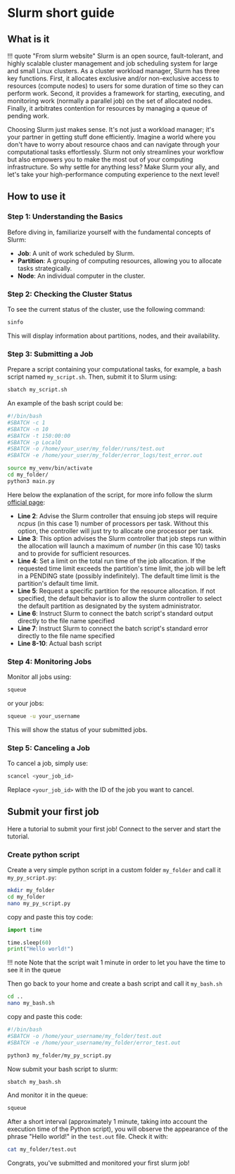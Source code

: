 # Slurm short guide
## What is it
!!! quote "From slurm website"
    Slurm is an open source, fault-tolerant, and highly scalable cluster management and job scheduling system for large and small Linux clusters. As a cluster workload manager, Slurm has three key functions. First, it allocates exclusive and/or non-exclusive access to resources (compute nodes) to users for some duration of time so they can perform work. Second, it provides a framework for starting, executing, and monitoring work (normally a parallel job) on the set of allocated nodes. Finally, it arbitrates contention for resources by managing a queue of pending work.

Choosing Slurm just makes sense. It's not just a workload manager; it's your partner in getting stuff done efficiently. Imagine a world where you don't have to worry about resource chaos and can navigate through your computational tasks effortlessly. Slurm not only streamlines your workflow but also empowers you to make the most out of your computing infrastructure. So why settle for anything less? Make Slurm your ally, and let's take your high-performance computing experience to the next level!

## How to use it
### Step 1: Understanding the Basics
Before diving in, familiarize yourself with the fundamental concepts of Slurm:

- **Job**: A unit of work scheduled by Slurm.
- **Partition**: A grouping of computing resources, allowing you to allocate tasks strategically.
- **Node**: An individual computer in the cluster.

### Step 2: Checking the Cluster Status

To see the current status of the cluster, use the following command:

```bash
sinfo
```

This will display information about partitions, nodes, and their availability.

### Step 3: Submitting a Job
Prepare a script containing your computational tasks, for example, a bash script named `my_script.sh`. Then, submit it to Slurm using:

```bash
sbatch my_script.sh
```

An example of the bash script could be:

```bash linenums="1"
#!/bin/bash
#SBATCH -c 1
#SBATCH -n 10
#SBATCH -t 150:00:00
#SBATCH -p LocalQ
#SBATCH -o /home/your_user/my_folder/runs/test.out 
#SBATCH -e /home/your_user/my_folder/error_logs/test_error.out

source my_venv/bin/activate
cd my_folder/ 
python3 main.py
```

Here below the explanation of the script, for more info follow the slurm [official page](https://slurm.schedmd.com/sbatch.html):

- **Line 2**: Advise the Slurm controller that ensuing job steps will require *ncpus* (in this case 1) number of processors per task. Without this option, the controller will just try to allocate one processor per task.
- **Line 3**: This option advises the Slurm controller that job steps run within the allocation will launch a maximum of *number* (in this case 10) tasks and to provide for sufficient resources.
- **Line 4**: Set a limit on the total run time of the job allocation. If the requested time limit exceeds the partition's time limit, the job will be left in a PENDING state (possibly indefinitely). The default time limit is the partition's default time limit.
- **Line 5**: Request a specific partition for the resource allocation. If not specified, the default behavior is to allow the slurm controller to select the default partition as designated by the system administrator.
- **Line 6**: Instruct Slurm to connect the batch script's standard output directly to the file name specified
- **Line 7**: Instruct Slurm to connect the batch script's standard error directly to the file name specified
- **Line 8-10**: Actual bash script

### Step 4: Monitoring Jobs

Monitor all jobs using:
```bash
squeue
```
or your jobs:
```bash
squeue -u your_username
```

This will show the status of your submitted jobs.

### Step 5: Canceling a Job

To cancel a job, simply use:

```bash
scancel <your_job_id>
```

Replace `<your_job_id>` with the ID of the job you want to cancel.

## Submit your first job

Here a tutorial to submit your first job! Connect to the server and start the tutorial.

### Create python script
Create a very simple python script in a custom folder `my_folder` and call it `my_py_script.py`:

```bash
mkdir my_folder
cd my_folder
nano my_py_script.py
```

copy and paste this toy code:

```py title="my_py_script.py"
import time

time.sleep(60)
print("Hello world!")
```
!!! note
    Note that the script wait 1 minute in order to let you have the time to see it in the queue

Then go back to your home and create a bash script and call it `my_bash.sh`

```bash
cd ..
nano my_bash.sh
```

copy and paste this code:

```bash
#!/bin/bash
#SBATCH -o /home/your_username/my_folder/test.out
#SBATCH -e /home/your_username/my_folder/error_test.out

python3 my_folder/my_py_script.py
```

Now submit your bash script to slurm:

```bash
sbatch my_bash.sh
```

And monitor it in the queue:

```bash
squeue
```

After a short interval (approximately 1 minute, taking into account the execution time of the Python script), you will observe the appearance of the phrase "Hello world!" in the `test.out` file. Check it with:

```bash
cat my_folder/test.out
```

Congrats, you've submitted and monitored your first slurm job!